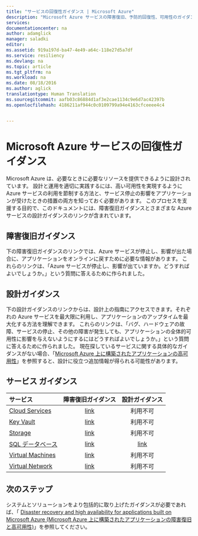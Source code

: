 ```yaml
---
title: "サービスの回復性ガイダンス | Microsoft Azure"
description: "Microsoft Azure サービスの障害復旧、予防的回復性、可用性のガイダンスのリンク。"
services: 
documentationcenter: na
author: adamglick
manager: saladki
editor: 
ms.assetid: 919a197d-ba47-4e49-a64c-118e27d5a7df
ms.service: resiliency
ms.devlang: na
ms.topic: article
ms.tgt_pltfrm: na
ms.workload: na
ms.date: 08/18/2016
ms.author: aglick
translationtype: Human Translation
ms.sourcegitcommit: aafb03c86884d1af3e2cae1134c9e6d7ac42397b
ms.openlocfilehash: 4186211af944c0c0109799a94e4163cfceeee4c4


---
```

# <a name="microsoft-azure-service-resiliency-guidance"></a>Microsoft Azure サービスの回復性ガイダンス
Microsoft Azure は、必要なときに必要なリソースを提供できるように設計されています。 設計と運用を適切に実践するには、高い可用性を実現するように Azure サービスの利用を節制する方法と、サービス停止の影響をアプリケーションが受けたときの措置の両方を知っておく必要があります。 このプロセスを支援する目的で、このドキュメントには、障害復旧ガイダンスとさまざまな Azure サービスの設計ガイダンスのリンクが含まれています。

## <a name="disaster-recovery-guidance"></a>障害復旧ガイダンス
下の障害復旧ガイダンスのリンクでは、Azure サービスが停止し、影響が出た場合に、アプリケーションをオンラインに戻すために必要な情報があります。 これらのリンクは、「Azure サービスが停止し、影響が出ていますか。どうすればよいでしょうか。」という質問に答えるために作られました。

## <a name="design-guidance"></a>設計ガイダンス
下の設計ガイダンスのリンクからは、設計上の指南にアクセスできます。それぞれの Azure サービスを最大限に利用し、アプリケーションのアップタイムを最大化する方法を理解できます。 これらのリンクは、「バグ、ハードウェアの故障、サービスの停止、その他の障害が発生しても、アプリケーションの全体的可用性に影響を与えないようにするにはどうすればよいでしょうか。」という質問に答えるために作られました。 現在探しているサービスに関する具体的なガイダンスがない場合、「[Microsoft Azure 上に構築されたアプリケーションの高可用性](resiliency-high-availability-azure-applications.md)」を参照すると、設計に役立つ追加情報が得られる可能性があります。

## <a name="service-guidance"></a>サービス ガイダンス
| サービス | 障害復旧ガイダンス | 設計ガイダンス |
|:--- |:---:|:---:|
| [Cloud Services](https://azure.microsoft.com/services/cloud-services/ "Azure クラウド サービス") |[link](../cloud-services/cloud-services-disaster-recovery-guidance.md "Azure Cloud Services の障害復旧ガイダンス") |利用不可 |
| [Key Vault](https://azure.microsoft.com/services/key-vault/ "Azure Key Vault") |[link](../key-vault/key-vault-disaster-recovery-guidance.md "Azure Key Vault の障害復旧ガイダンス") |利用不可 |
| [Storage](https://azure.microsoft.com/services/storage/ "Azure Storage") |[link](../storage/storage-disaster-recovery-guidance.md "Azure Storage の障害復旧ガイダンス") |利用不可 |
| [SQL データベース](https://azure.microsoft.com/services/sql-database/ "Azure SQL データベース") |[link](../sql-database/sql-database-disaster-recovery.md "Azure SQL Database の障害復旧ガイダンス") |[link](../sql-database/sql-database-performance-guidance.md "Azure SQL Databases の設計ガイダンス") |
| [Virtual Machines](https://azure.microsoft.com/services/virtual-machines/ "Azure Virtual Machines") |[link](../virtual-machines/virtual-machines-disaster-recovery-guidance.md "Azure Virtual Machines の障害復旧ガイダンス") |利用不可 |
| [Virtual Network](https://azure.microsoft.com/services/virtual-network/ "Azure Virtual Network") |[link](../virtual-network/virtual-network-disaster-recovery-guidance.md "Azure Virtual Network の障害復旧ガイダンス") |利用不可 |

## <a name="next-steps"></a>次のステップ
システムとソリューションをより包括的に取り上げたガイダンスが必要であれば、「 [Disaster recovery and high availability for applications built on Microsoft Azure (Microsoft Azure 上に構築されたアプリケーションの障害復旧と高可用性)](https://aka.ms/drtechguide)」を参照してください。



<!--HONumber=Nov16_HO3-->


